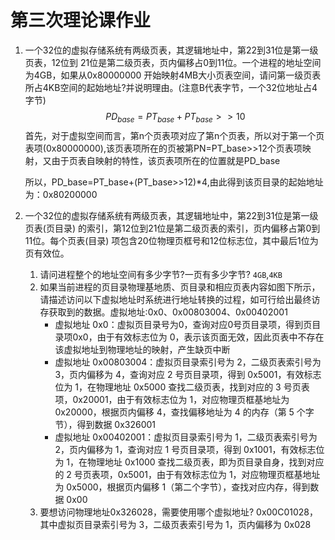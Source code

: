# 第三次理论课作业

1. 一个32位的虚拟存储系统有两级页表，其逻辑地址中，第22到31位是第一级页表，12位到 21位是第二级页表，页内偏移占0到11位。一个进程的地址空间为4GB，如果从0x80000000 开始映射4MB大小页表空间，请问第一级页表所占4KB空间的起始地址?并说明理由。(注意B代表字节，一个32位地址占4字节)
   $$
   PD_{base}=PT_{base}+PT_{base}>>10
   $$
   首先，对于虚拟空间而言，第n个页表项对应了第n个页表，所以对于第一个页表项(0x80000000),该页表项所在的页被第PN=PT_base>>12个页表项映射，又由于页表自映射的特性，该页表项所在的位置就是PD_base

   所以，PD_base=PT_base+(PT_base>>12)*4,由此得到该页目录的起始地址为：0x80200000

2. 一个32位的虚拟存储系统有两级页表，其逻辑地址中，第22到31位是第一级页表(页目录) 的索引，第12位到21位是第二级页表的索引，页内偏移占第0到11位。每个页表(目录) 项包含20位物理页框号和12位标志位，其中最后1位为页有效位。

   1. 请问进程整个的地址空间有多少字节?一页有多少字节?
      `4GB`,`4KB`
   2. 如果当前进程的页目录物理基地质、页目录和相应页表内容如图下所示，请描述访问以下虚拟地址时系统进行地址转换的过程，如可行给出最终访存获取到的数据。虚拟地址:0x0、0x00803004、0x00402001
      - 虚拟地址 0x0：虚拟页目录号为0，查询对应0号页目录项，得到页目录项0x0，由于有效标志位为 0，表示该页面无效，因此页表中不存在该虚拟地址到物理地址的映射，产生缺页中断
      - 虚拟地址 0x00803004：虚拟页目录索引号为 2，二级页表索引号为 3，页内偏移为 4，查询对应 2 号页目录项，得到 0x5001，有效标志位为 1，在物理地址 0x5000 查找二级页表，找到对应的 3 号页表项，0x20001，由于有效标志位为 1，对应物理页框基地址为 0x20000，根据页内偏移 4，查找偏移地址为 4 的内存（第 5 个字节），得到数据 0x326001
      - 虚拟地址 0x00402001：虚拟页目录索引号为 1，二级页表索引号为 2，页内偏移为 1，查询对应 1 号页目录项，得到 0x1001，有效标志位为 1，在物理地址 0x1000 查找二级页表，即为页目录自身，找到对应的 2 号页表项，0x5001，由于有效标志位为 1，对应物理页框基地址为 0x5000，根据页内偏移 1（第二个字节），查找对应内存，得到数据 0x00
   3. 要想访问物理地址0x326028，需要使用哪个虚拟地址?
      0x00C01028，其中虚拟页目录索引号为 3，二级页表索引号为 1，页内偏移为 0x028